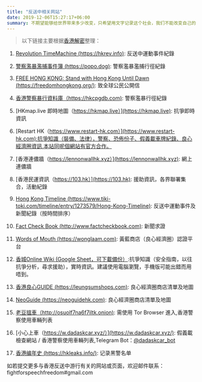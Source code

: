 ```yaml
---
title: "反送中相关网站"
date: 2019-12-06T15:27:17+06:00
summary: 不期望能够给世界带来多少改变，只希望用文字记录这个社会，我们不能改变自己的出身，但能改变自己的立场，Stand With Hong Kong!
---
```


> 以下链接主要根据[香港解密](https://hkleaks.info/pages/website-broadcast)整理：

1. [Revolution TimeMachine (https://hkrev.info)](https://hkrev.info): 反送中運動事件紀錄

2. [警察濫暴濫捕事件簿 (https://popo.dog)](https://popo.dog): 警察濫暴濫捕行徑紀錄

3. [FREE HONG KONG: Stand with Hong Kong Until Dawn (https://freedomhongkong.org/)](https://freedomhongkong.org/): 致全球公民公開信

4. [香港警察暴行資料庫（https://hkcpgdb.com)](https://hkcpgdb.com): 警察濫暴行徑紀錄

5. [HKmap.live 即時地圖（https://hkmap.live）](https://hkmap.live): 抗爭即時資訊

6. [Restart HK（https://www.restart-hk.com）](https://www.restart-hk.com):抗爭知識（裝備、法律），警察、恐佈份子、假義載車牌紀錄、良心經濟圈資訊,本站同呢個網站有官方合作。

7. [香港連儂牆（https://lennonwallhk.xyz）](https://lennonwallhk.xyz): 網上連儂牆

8. [香港民運資訊（https://103.hk）](https://103.hk): 援助資訊，各界聯署集合，活動紀錄

9. [Hong Kong Timeline (https://www.tiki-toki.com/timeline/entry/1273579/Hong-Kong-Timeline)](https://www.tiki-toki.com/timeline/entry/1273579/Hong-Kong-Timeline): 反送中運動事件及新聞紀錄（按時間排序）

10. [Fact Check Book (http://www.factcheckbook.com)](http://www.factcheckbook.com): 新聞求證

11. [Words of Mouth (https://wonglaam.com)](https://wonglaam.com): 黃藍商店（良心經濟圈）認證平台

12. [香城Online Wiki (Google Sheet，可下載備份）](https://docs.google.com/spreadsheets/d/16jsUWJDS0YTIlICECOfDtzKt4XIgJVuzER0c0I4wFQ4/edit#gid=187459515):抗爭知識（安全指南，以往抗爭分析，尋求援助），實時資訊。建議使用電腦瀏覽，手機版可能出錯而用唔到。

13. [香港良心GUIDE (https://leungsumshops.com)](https://leungsumshops.com): 良心經濟圈商店清單及地圖

14. [NeoGuide (https://neoguidehk.com)](https://neoguidehk.com): 良心經濟圈商店清單及地圖

15. [老豆搵車（http://osuolf7na6f7iltk.onion)](http://osuolf7na6f7iltk.onion): 需使用 Tor Browser 進入,香港警察使用車輛列表

16. [小心上車（https://w.dadaskcar.xyz/）](https://w.dadaskcar.xyz/): 假義載檢查網站 / 香港警察使用車輛列表,Telegram Bot：[@dadaskcar_bot](https://t.me/dadaskcar_bot)

17. [香港编年史 (https://hkleaks.info/)](https://hkleaks.info/): 记录黑警名单

如若提交更多与香港反送中游行有关的网站或页面，欢迎邮件联系：fightforspeechfreedom#gmail.com

